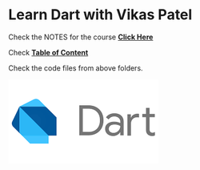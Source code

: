 # Learn Dart with Vikas Patel 



Check the NOTES for the course 
**[Click Here](docs/DART_NOTES.md)**

Check **[Table of Content](docs/DART_NOTES.md#/#basics)**


Check the code files from above folders.

![Dart Logo](docs/dartlogo.png)
